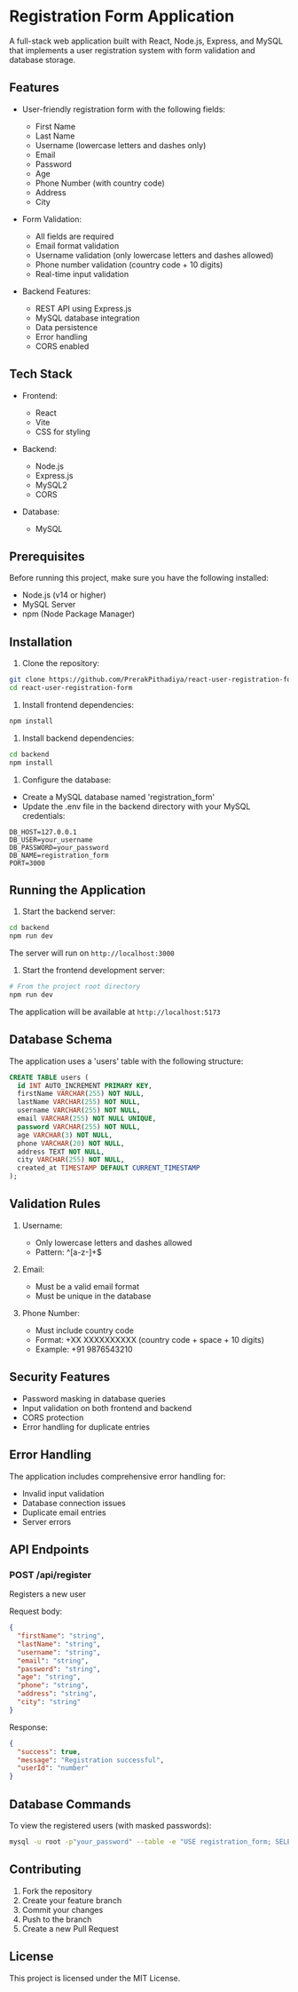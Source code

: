 # Registration Form Application

A full-stack web application built with React, Node.js, Express, and MySQL that implements a user registration system with form validation and database storage.

## Features

- User-friendly registration form with the following fields:
  - First Name
  - Last Name
  - Username (lowercase letters and dashes only)
  - Email
  - Password
  - Age
  - Phone Number (with country code)
  - Address
  - City

- Form Validation:
  - All fields are required
  - Email format validation
  - Username validation (only lowercase letters and dashes allowed)
  - Phone number validation (country code + 10 digits)
  - Real-time input validation

- Backend Features:
  - REST API using Express.js
  - MySQL database integration
  - Data persistence
  - Error handling
  - CORS enabled

## Tech Stack

- Frontend:
  - React
  - Vite
  - CSS for styling

- Backend:
  - Node.js
  - Express.js
  - MySQL2
  - CORS

- Database:
  - MySQL

## Prerequisites

Before running this project, make sure you have the following installed:

- Node.js (v14 or higher)
- MySQL Server
- npm (Node Package Manager)

## Installation

1. Clone the repository:

```bash
git clone https://github.com/PrerakPithadiya/react-user-registration-form.git
cd react-user-registration-form
```

1. Install frontend dependencies:

```bash
npm install
```

1. Install backend dependencies:

```bash
cd backend
npm install
```

1. Configure the database:

- Create a MySQL database named 'registration_form'
- Update the .env file in the backend directory with your MySQL credentials:

```env
DB_HOST=127.0.0.1
DB_USER=your_username
DB_PASSWORD=your_password
DB_NAME=registration_form
PORT=3000
```

## Running the Application

1. Start the backend server:

```bash
cd backend
npm run dev
```

The server will run on `http://localhost:3000`

1. Start the frontend development server:

```bash
# From the project root directory
npm run dev
```

The application will be available at `http://localhost:5173`

## Database Schema

The application uses a 'users' table with the following structure:

```sql
CREATE TABLE users (
  id INT AUTO_INCREMENT PRIMARY KEY,
  firstName VARCHAR(255) NOT NULL,
  lastName VARCHAR(255) NOT NULL,
  username VARCHAR(255) NOT NULL,
  email VARCHAR(255) NOT NULL UNIQUE,
  password VARCHAR(255) NOT NULL,
  age VARCHAR(3) NOT NULL,
  phone VARCHAR(20) NOT NULL,
  address TEXT NOT NULL,
  city VARCHAR(255) NOT NULL,
  created_at TIMESTAMP DEFAULT CURRENT_TIMESTAMP
);
```

## Validation Rules

1. Username:
   - Only lowercase letters and dashes allowed
   - Pattern: ^[a-z-]+$

2. Email:
   - Must be a valid email format
   - Must be unique in the database

3. Phone Number:
   - Must include country code
   - Format: +XX XXXXXXXXXX (country code + space + 10 digits)
   - Example: +91 9876543210

## Security Features

- Password masking in database queries
- Input validation on both frontend and backend
- CORS protection
- Error handling for duplicate entries

## Error Handling

The application includes comprehensive error handling for:

- Invalid input validation
- Database connection issues
- Duplicate email entries
- Server errors

## API Endpoints

### POST /api/register

Registers a new user

Request body:

```json
{
  "firstName": "string",
  "lastName": "string",
  "username": "string",
  "email": "string",
  "password": "string",
  "age": "string",
  "phone": "string",
  "address": "string",
  "city": "string"
}
```

Response:

```json
{
  "success": true,
  "message": "Registration successful",
  "userId": "number"
}
```

## Database Commands

To view the registered users (with masked passwords):

```bash
mysql -u root -p"your_password" --table -e "USE registration_form; SELECT id, firstName, lastName, email, CONCAT('*****') as password, age, phone, address, city, created_at FROM users;"
```

## Contributing

1. Fork the repository
2. Create your feature branch
3. Commit your changes
4. Push to the branch
5. Create a new Pull Request

## License

This project is licensed under the MIT License.

